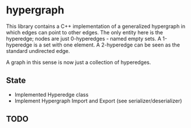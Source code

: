 # hypergraph

This library contains a C++ implementation of a generalized hypergraph in which edges can point to other edges.
The only entity here is the hyperedge; nodes are just 0-hyperedges - named empty sets.
A 1-hyperedge is a set with one element.
A 2-hyperedge can be seen as the standard undirected edge.

A graph in this sense is now just a collection of hyperedges.

## State

* Implemented Hyperedge class
* Implement Hypergraph Import and Export (see serializer/deserializer)

## TODO

